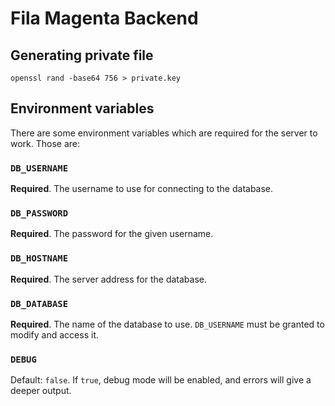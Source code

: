 # Fila Magenta Backend

## Generating private file

```shell
openssl rand -base64 756 > private.key
```

## Environment variables

There are some environment variables which are required for the server to work. Those are:

### `DB_USERNAME`

**Required**. The username to use for connecting to the database.

### `DB_PASSWORD`

**Required**. The password for the given username.

### `DB_HOSTNAME`

**Required**. The server address for the database.

### `DB_DATABASE`

**Required**. The name of the database to use. `DB_USERNAME` must be granted to modify and access it.

### `DEBUG`

Default: `false`. If `true`, debug mode will be enabled, and errors will give a deeper output.
